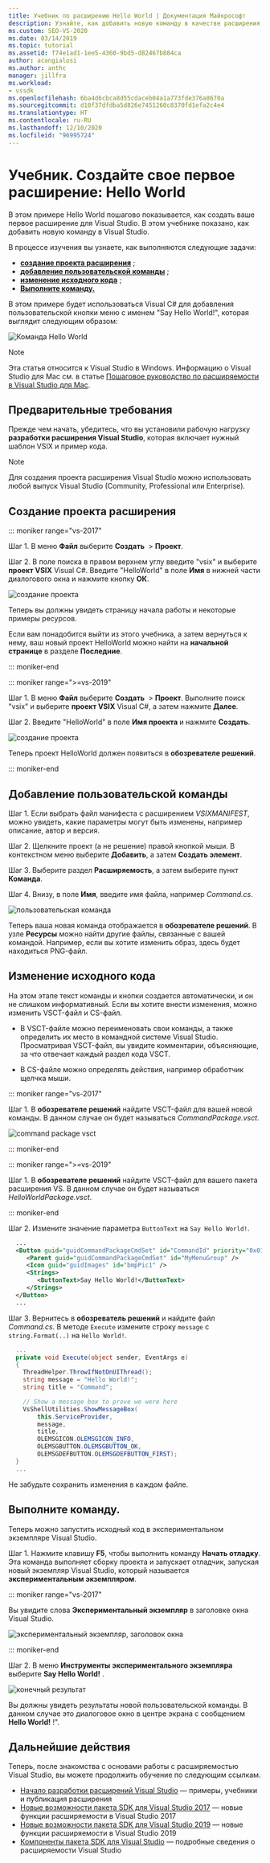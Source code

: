 ```yaml
---
title: Учебник по расширению Hello World | Документация Майкрософт
description: Узнайте, как добавить новую команду в качестве расширения Visual Studio, которое охватывает создание проекта, добавление команды и изменение исходного кода.
ms.custom: SEO-VS-2020
ms.date: 03/14/2019
ms.topic: tutorial
ms.assetid: f74e1ad1-1ee5-4360-9bd5-d82467b884ca
author: acangialosi
ms.author: anthc
manager: jillfra
ms.workload:
- vssdk
ms.openlocfilehash: 6ba4d6cbca8d55cdaceb04a1a773fde376a8670a
ms.sourcegitcommit: d10f37dfdba5d826e7451260c8370fd1efa2c4e4
ms.translationtype: HT
ms.contentlocale: ru-RU
ms.lasthandoff: 12/10/2020
ms.locfileid: "96995724"
---
```

# <a name="tutorial---create-your-first-extension-hello-world"></a>Учебник. Создайте свое первое расширение: Hello World

В этом примере Hello World пошагово показывается, как создать ваше первое расширение для Visual Studio. В этом учебнике показано, как добавить новую команду в Visual Studio.

В процессе изучения вы узнаете, как выполняются следующие задачи:

* **[создание проекта расширения](#create-an-extensibility-project)** ;
* **[добавление пользовательской команды](#add-a-custom-command)** ;
* **[изменение исходного кода](#modify-the-source-code)** ;
* **[Выполните команду.](#run-it)**

В этом примере будет использоваться Visual C# для добавления пользовательской кнопки меню с именем "Say Hello World!", которая выглядит следующим образом:

![Команда Hello World](media/hello-world-say-hello-world.png)

> [!NOTE]
> Эта статья относится к Visual Studio в Windows. Информацию о Visual Studio для Mac см. в статье [Пошаговое руководство по расширяемости в Visual Studio для Mac](/visualstudio/mac/extending-visual-studio-mac-walkthrough).

## <a name="prerequisites"></a>Предварительные требования

Прежде чем начать, убедитесь, что вы установили рабочую нагрузку **разработки расширения Visual Studio**, которая включает нужный шаблон VSIX и пример кода.

> [!NOTE]
> Для создания проекта расширения Visual Studio можно использовать любой выпуск Visual Studio (Community, Professional или Enterprise).

## <a name="create-an-extensibility-project"></a>Создание проекта расширения

::: moniker range="vs-2017"

Шаг 1. В меню **Файл** выберите **Создать**  > **Проект**.

Шаг 2. В поле поиска в правом верхнем углу введите "vsix" и выберите **проект VSIX** Visual C#. Введите "HelloWorld" в поле **Имя** в нижней части диалогового окна и нажмите кнопку **ОК**.

![создание проекта](media/hello-world-new-project.png)

Теперь вы должны увидеть страницу начала работы и некоторые примеры ресурсов.

Если вам понадобится выйти из этого учебника, а затем вернуться к нему, ваш новый проект HelloWorld можно найти на **начальной странице** в разделе **Последние**.

::: moniker-end

::: moniker range=">=vs-2019"

Шаг 1. В меню **Файл** выберите **Создать**  > **Проект**. Выполните поиск "vsix" и выберите **проект VSIX** Visual C#, а затем нажмите **Далее**.

Шаг 2. Введите "HelloWorld" в поле **Имя проекта** и нажмите **Создать**.

![создание проекта](media/hello-world-new-project-2019.png)

Теперь проект HelloWorld должен появиться в **обозревателе решений**.

::: moniker-end

## <a name="add-a-custom-command"></a>Добавление пользовательской команды

Шаг 1. Если выбрать файл манифеста с расширением *VSIXMANIFEST*, можно увидеть, какие параметры могут быть изменены, например описание, автор и версия.

Шаг 2. Щелкните проект (а не решение) правой кнопкой мыши. В контекстном меню выберите **Добавить**, а затем **Создать элемент**.

Шаг 3. Выберите раздел **Расширяемость**, а затем выберите пункт **Команда**.

Шаг 4. Внизу, в поле **Имя**, введите имя файла, например *Command.cs*.

![пользовательская команда](media/hello-world-vsix-command.png)

Теперь ваша новая команда отображается в **обозревателе решений**. В узле **Ресурсы** можно найти другие файлы, связанные с вашей командой. Например, если вы хотите изменить образ, здесь будет находиться PNG-файл.

## <a name="modify-the-source-code"></a>Изменение исходного кода

На этом этапе текст команды и кнопки создается автоматически, и он не слишком информативный. Если вы хотите внести изменения, можно изменить VSCT-файл и CS-файл.

* В VSCT-файле можно переименовать свои команды, а также определить их место в командной системе Visual Studio. Просматривая VSCT-файл, вы увидите комментарии, объясняющие, за что отвечает каждый раздел кода VSCT.

* В CS-файле можно определять действия, например обработчик щелчка мыши.

::: moniker range="vs-2017"

Шаг 1. В **обозревателе решений** найдите VSCT-файл для вашей новой команды. В данном случае он будет называться *CommandPackage.vsct*.

![command package vsct](media/hello-world-command-package-vsct.png)

::: moniker-end

::: moniker range=">=vs-2019"

Шаг 1. В **обозревателе решений** найдите VSCT-файл для вашего пакета расширения VS. В данном случае он будет называться *HelloWorldPackage.vsct*.

::: moniker-end

Шаг 2. Измените значение параметра `ButtonText` на `Say Hello World!`.

```xml
  ...
  <Button guid="guidCommandPackageCmdSet" id="CommandId" priority="0x0100" type="Button">
     <Parent guid="guidCommandPackageCmdSet" id="MyMenuGroup" />
     <Icon guid="guidImages" id="bmpPic1" />
     <Strings>
        <ButtonText>Say Hello World!</ButtonText>
     </Strings>
  </Button>
  ...
```

Шаг 3. Вернитесь в **обозреватель решений** и найдите файл *Command.cs*. В методе `Execute` измените строку `message` с `string.Format(..)` на `Hello World!`.

```csharp
  ...
  private void Execute(object sender, EventArgs e)
  {
    ThreadHelper.ThrowIfNotOnUIThread();
    string message = "Hello World!";
    string title = "Command";

    // Show a message box to prove we were here
    VsShellUtilities.ShowMessageBox(
        this.ServiceProvider,
        message,
        title,
        OLEMSGICON.OLEMSGICON_INFO,
        OLEMSGBUTTON.OLEMSGBUTTON_OK,
        OLEMSGDEFBUTTON.OLEMSGDEFBUTTON_FIRST);
  }
  ...
```

Не забудьте сохранить изменения в каждом файле.

## <a name="run-it"></a>Выполните команду.

Теперь можно запустить исходный код в экспериментальном экземпляре Visual Studio.

Шаг 1. Нажмите клавишу **F5**, чтобы выполнить команду **Начать отладку**. Эта команда выполняет сборку проекта и запускает отладчик, запуская новый экземпляр Visual Studio, который называется **экспериментальным экземпляром**.

::: moniker range="vs-2017"

Вы увидите слова **Экспериментальный экземпляр** в заголовке окна Visual Studio.

![экспериментальный экземпляр, заголовок окна](media/hello-world-exp-instance.png)

::: moniker-end

Шаг 2. В меню **Инструменты** **экспериментального экземпляра** выберите **Say Hello World!** .

![конечный результат](media/hello-world-final-result.png)

Вы должны увидеть результаты новой пользовательской команды. В данном случае это диалоговое окно в центре экрана с сообщением **Hello World!** !".

## <a name="next-steps"></a>Дальнейшие действия

Теперь, после знакомства с основами работы с расширяемостью Visual Studio, вы можете продолжить обучение по следующим ссылкам.

* [Начало разработки расширений Visual Studio](starting-to-develop-visual-studio-extensions.md) — примеры, учебники и публикация расширения
* [Новые возможности пакета SDK для Visual Studio 2017](what-s-new-in-the-visual-studio-2017-sdk.md) — новые функции расширяемости в Visual Studio 2017
* [Новые возможности пакета SDK для Visual Studio 2019](whats-new-visual-studio-2019-sdk.md) — новые функции расширяемости в Visual Studio 2019
* [Компоненты пакета SDK для Visual Studio](internals/inside-the-visual-studio-sdk.md) — подробные сведения о расширяемости Visual Studio

